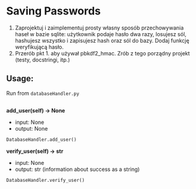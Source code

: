 # Saving Passwords
1. Zaprojektuj i zaimplementuj prosty własny sposób przechowywania haseł w bazie sqlite: użytkownik podaje hasło dwa razy, losujesz sól, hashujesz wszystko i zapisujesz hash oraz sól do bazy. Dodaj funkcję weryfikującą hasło.
2. Przerób pkt 1. aby używał pbkdf2_hmac. Zrób z tego porządny projekt (testy, docstringi, itp.)
## Usage:
Run from `databaseHandler.py`
##
**add_user(self) -> None**
* input: None
* output: None
```python
DatabaseHandler.add_user()
```

**verify_user(self) -> str**
* input: None
* output: str (information about success as a string)
```python
DatabaseHandler.verify_user()
```